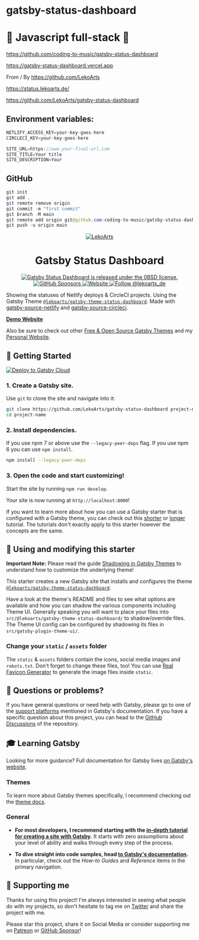 # gatsby-status-dashboard

# 🚀 Javascript full-stack 🚀

https://github.com/coding-to-music/gatsby-status-dashboard

https://gatsby-status-dashboard.vercel.app

From / By https://github.com/LekoArts

https://status.lekoarts.de/

https://github.com/LekoArts/gatsby-status-dashboard

## Environment variables:

```java
NETLIFY_ACCESS_KEY=your-key-goes-here
CIRCLECI_KEY=your-key-goes-here

SITE_URL=https://www.your-final-url.com
SITE_TITLE=Your title
SITE_DESCRIPTION=Your

```

## GitHub

```java
git init
git add .
git remote remove origin
git commit -m "first commit"
git branch -M main
git remote add origin git@github.com:coding-to-music/gatsby-status-dashboard.git
git push -u origin main
```

<p align="center">
  <a href="https://status.lekoarts.de">
    <img alt="LekoArts" src="https://img.lekoarts.de/gatsby/gatsby-site-illustration.png" />
  </a>
</p>
<h1 align="center">
  Gatsby Status Dashboard
</h1>

<p align="center">
  <a href="https://github.com/LekoArts/gatsby-status-dashboard/blob/master/LICENSE">
    <img src="https://img.shields.io/badge/license-0BSD-blue.svg" alt="Gatsby Status Dashboard is released under the 0BSD license." />
  </a>
  <a href="https://github.com/sponsors/LekoArts">
    <img alt="GitHub Sponsors" src="https://img.shields.io/github/sponsors/LekoArts">
  </a>
  <a href="https://www.lekoarts.de?utm_source=status-dashboard&utm_medium=Starter">
    <img alt="Website" src="https://img.shields.io/badge/-website-blue">
  </a>
  <a href="https://twitter.com/intent/follow?screen_name=lekoarts_de">
    <img src="https://img.shields.io/twitter/follow/lekoarts_de.svg?label=Follow%20@lekoarts_de" alt="Follow @lekoarts_de" />
  </a>
</p>

Showing the statuses of Netlify deploys & CircleCI projects. Using the Gatsby Theme [`@lekoarts/gatsby-theme-status-dashboard`](https://github.com/LekoArts/gatsby-themes/tree/main/themes/gatsby-theme-status-dashboard). Made with [gatsby-source-netlify](https://github.com/LekoArts/gatsby-source-netlify) and [gatsby-source-circleci](https://github.com/LekoArts/gatsby-source-circleci).

[**Demo Website**](https://status.lekoarts.de)

Also be sure to check out other [Free & Open Source Gatsby Themes](https://themes.lekoarts.de) and my [Personal Website](https://www.lekoarts.de?utm_source=status-dashboard&utm_medium=Starter).

## 🚀 Getting Started

[<img src="https://www.gatsbyjs.com/deploynow.svg" alt="Deploy to Gatsby Cloud">](https://www.gatsbyjs.com/dashboard/deploynow?url=https://github.com/LekoArts/gatsby-status-dashboard)

### 1. **Create a Gatsby site.**

Use `git` to clone the site and navigate into it:

```sh
git clone https://github.com/LekoArts/gatsby-status-dashboard project-name
cd project-name
```

### 2. **Install dependencies.**

If you use npm 7 or above use the `--legacy-peer-deps` flag. If you use npm 6 you can use `npm install`.

```sh
npm install --legacy-peer-deps
```

### 3. **Open the code and start customizing!**

Start the site by running `npm run develop`.

Your site is now running at `http://localhost:8000`!

If you want to learn more about how you can use a Gatsby starter that is configured with a Gatsby theme, you can check out this [shorter](https://www.gatsbyjs.com/docs/how-to/plugins-and-themes/using-a-gatsby-theme/) or [longer](https://www.gatsbyjs.com/tutorial/using-a-theme/) tutorial. The tutorials don't exactly apply to this starter however the concepts are the same.

## 📝 Using and modifying this starter

**Important Note:** Please read the guide [Shadowing in Gatsby Themes](https://www.gatsbyjs.com/docs/how-to/plugins-and-themes/shadowing/) to understand how to customize the underlying theme!

This starter creates a new Gatsby site that installs and configures the theme [`@lekoarts/gatsby-theme-status-dashboard`](https://github.com/LekoArts/gatsby-themes/tree/main/themes/gatsby-theme-status-dashboard).

Have a look at the theme's README and files to see what options are available and how you can shadow the various components including Theme UI. Generally speaking you will want to place your files into `src/@lekoarts/gatsby-theme-status-dashboard/` to shadow/override files. The Theme UI config can be configured by shadowing its files in `src/gatsby-plugin-theme-ui/`.

### Change your `static` / `assets` folder

The `static` & `assets` folders contain the icons, social media images and `robots.txt`. Don't forget to change these files, too! You can use [Real Favicon Generator](https://realfavicongenerator.net/) to generate the image files inside `static`.

## 🤔 Questions or problems?

If you have general questions or need help with Gatsby, please go to one of the [support platforms](https://www.gatsbyjs.com/contributing/community/#where-to-get-support) mentioned in Gatsby's documentation. If you have a specific question about this project, you can head to the [GitHub Discussions](https://github.com/LekoArts/gatsby-themes/discussions) of the repository.

## 🎓 Learning Gatsby

Looking for more guidance? Full documentation for Gatsby lives [on Gatsby's website](https://www.gatsbyjs.com/).

### Themes

To learn more about Gatsby themes specifically, I recommend checking out the [theme docs](https://www.gatsbyjs.com/docs/themes/).

### General

- **For most developers, I recommend starting with the [in-depth tutorial for creating a site with Gatsby](https://www.gatsbyjs.com/docs/tutorial/).** It starts with zero assumptions about your level of ability and walks through every step of the process.

- **To dive straight into code samples, head [to Gatsby's documentation](https://www.gatsbyjs.com/docs/).** In particular, check out the _How-to Guides_ and _Reference_ items in the primary navigation.

## 🌟 Supporting me

Thanks for using this project! I'm always interested in seeing what people do with my projects, so don't hesitate to tag me on [Twitter](https://twitter.com/lekoarts_de) and share the project with me.

Please star this project, share it on Social Media or consider supporting me on [Patreon](https://www.patreon.com/lekoarts) or [GitHub Sponsor](https://github.com/sponsors/LekoArts)!
